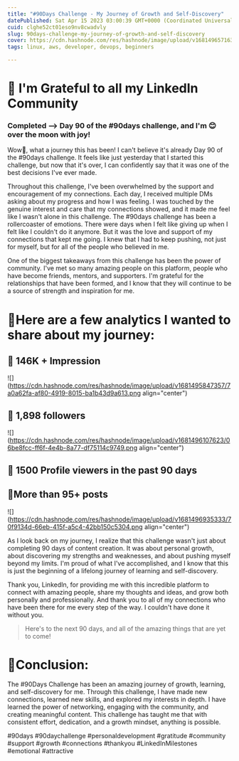 ```yaml
---
title: "#90Days Challenge - My Journey of Growth and Self-Discovery"
datePublished: Sat Apr 15 2023 03:00:39 GMT+0000 (Coordinated Universal Time)
cuid: clghe52ct01eso9nv8cwadvly
slug: 90days-challenge-my-journey-of-growth-and-self-discovery
cover: https://cdn.hashnode.com/res/hashnode/image/upload/v1681496571631/542e0360-cc5c-443c-944d-08db3a06a518.png
tags: linux, aws, developer, devops, beginners

---
```


# **📍 I'm Grateful to all my LinkedIn Community**

### Completed --&gt; Day 90 of the #90days challenge, and I'm 😊 over the moon with joy!

Wow🎉, what a journey this has been! I can't believe it's already Day 90 of the #90days challenge. It feels like just yesterday that I started this challenge, but now that it's over, I can confidently say that it was one of the best decisions I've ever made.

Throughout this challenge, I've been overwhelmed by the support and encouragement of my connections. Each day, I received multiple DMs asking about my progress and how I was feeling. I was touched by the genuine interest and care that my connections showed, and it made me feel like I wasn't alone in this challenge. The #90days challenge has been a rollercoaster of emotions. There were days when I felt like giving up when I felt like I couldn't do it anymore. But it was the love and support of my connections that kept me going. I knew that I had to keep pushing, not just for myself, but for all of the people who believed in me.

One of the biggest takeaways from this challenge has been the power of community. I've met so many amazing people on this platform, people who have become friends, mentors, and supporters. I'm grateful for the relationships that have been formed, and I know that they will continue to be a source of strength and inspiration for me.

# 📍Here are a few analytics I wanted to share about my journey:

## 📢 146K + Impression

![](https://cdn.hashnode.com/res/hashnode/image/upload/v1681495847357/7a0a62fa-af80-4919-8015-ba1b43d9a613.png align="center")

## 🤝 1,898 followers

![](https://cdn.hashnode.com/res/hashnode/image/upload/v1681496107623/06be8fcc-ff6f-4e4b-8a77-df75114c9749.png align="center")

## 👀 1500 Profile viewers in the past 90 days

## 🚩More than 95+ posts

![](https://cdn.hashnode.com/res/hashnode/image/upload/v1681496935333/70f9134d-66eb-415f-a5c4-42bb150c5304.png align="center")

As I look back on my journey, I realize that this challenge wasn't just about completing 90 days of content creation. It was about personal growth, about discovering my strengths and weaknesses, and about pushing myself beyond my limits. I'm proud of what I've accomplished, and I know that this is just the beginning of a lifelong journey of learning and self-discovery.

Thank you, LinkedIn, for providing me with this incredible platform to connect with amazing people, share my thoughts and ideas, and grow both personally and professionally. And thank you to all of my connections who have been there for me every step of the way. I couldn't have done it without you.

> Here's to the next 90 days, and all of the amazing things that are yet to come!

# 📍Conclusion:

The #90Days Challenge has been an amazing journey of growth, learning, and self-discovery for me. Through this challenge, I have made new connections, learned new skills, and explored my interests in depth. I have learned the power of networking, engaging with the community, and creating meaningful content. This challenge has taught me that with consistent effort, dedication, and a growth mindset, anything is possible.

#90days #90daychallenge #personaldevelopment #gratitude #community #support #growth #connections #thankyou #LinkedInMilestones #emotional #attractive